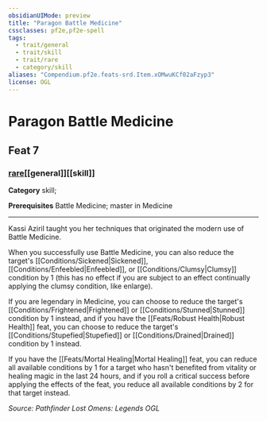 ```yaml
---
obsidianUIMode: preview
title: "Paragon Battle Medicine"
cssclasses: pf2e,pf2e-spell
tags:
  - trait/general
  - trait/skill
  - trait/rare
  - category/skill
aliases: "Compendium.pf2e.feats-srd.Item.xOMwuKCf02aFzyp3"
license: OGL
---
```

# Paragon Battle Medicine
## Feat 7
### [rare](rare "Rare Rarity Trait")[[general]][[skill]]

**Category** skill; 



**Prerequisites** Battle Medicine; master in Medicine
* * *
Kassi Aziril taught you her techniques that originated the modern use of Battle Medicine.

When you successfully use Battle Medicine, you can also reduce the target's [[Conditions/Sickened|Sickened]], [[Conditions/Enfeebled|Enfeebled]], or [[Conditions/Clumsy|Clumsy]] condition by 1 (this has no effect if you are subject to an effect continually applying the clumsy condition, like enlarge).

If you are legendary in Medicine, you can choose to reduce the target's [[Conditions/Frightened|Frightened]] or [[Conditions/Stunned|Stunned]] condition by 1 instead, and if you have the [[Feats/Robust Health|Robust Health]] feat, you can choose to reduce the target's [[Conditions/Stupefied|Stupefied]] or [[Conditions/Drained|Drained]] condition by 1 instead.

If you have the [[Feats/Mortal Healing|Mortal Healing]] feat, you can reduce all available conditions by 1 for a target who hasn't benefited from vitality or healing magic in the last 24 hours, and if you roll a critical success before applying the effects of the feat, you reduce all available conditions by 2 for that target instead.

*Source: Pathfinder Lost Omens: Legends*
*OGL*